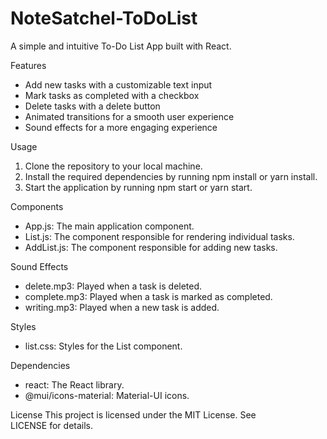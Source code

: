 # NoteSatchel-ToDoList
A simple and intuitive To-Do List App built with React.

Features
- Add new tasks with a customizable text input
- Mark tasks as completed with a checkbox
- Delete tasks with a delete button
- Animated transitions for a smooth user experience
- Sound effects for a more engaging experience

Usage
1. Clone the repository to your local machine.
2. Install the required dependencies by running npm install or yarn install.
3. Start the application by running npm start or yarn start.

Components
- App.js: The main application component.
- List.js: The component responsible for rendering individual tasks.
- AddList.js: The component responsible for adding new tasks.

Sound Effects
- delete.mp3: Played when a task is deleted.
- complete.mp3: Played when a task is marked as completed.
- writing.mp3: Played when a new task is added.

Styles
- list.css: Styles for the List component.

Dependencies
- react: The React library.
- @mui/icons-material: Material-UI icons.

License
This project is licensed under the MIT License. See LICENSE for details.